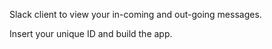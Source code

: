 Slack client to view your in-coming and out-going messages.

Insert your unique ID and build the app.
